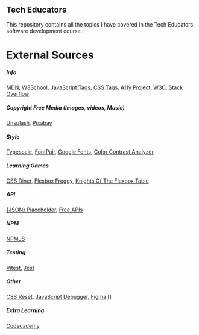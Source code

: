 ## Tech Educators

This repository contains all the topics I have covered in the Tech Educators software development course.

# External Sources

##### Info

[MDN](https://developer.mozilla.org/en-US/), [W3School](https://www.w3schools.com/), [JavaScript Tags](https://www.joshwcomeau.com/operator-lookup/), [CSS Tags](https://acchou.github.io/html-css-cheat-sheet/html-css-cheat-sheet.html#css), [A11y Project](https://www.a11yproject.com/checklist/), [W3C](https://www.w3.org/), [Stack Overflow](https://stackoverflow.com/questions)

##### Copyright Free Media (Images, videos, Music)

[Unsplash](https://unsplash.com/), [Pixabay](https://pixabay.com/)

##### Style

[Typescale](https://typescale.com/), [FontPair](https://fontpair.co/category/sans-serif), [Google Fonts](https://fonts.google.com/), [Color Contrast Analyzer](https://color.adobe.com/create/color-contrast-analyzer)

##### Learning Games

[CSS Diner](https://flukeout.github.io/), [Flexbox Froggy](https://flexboxfroggy.com/), [Knights Of The Flexbox Table](https://knightsoftheflexboxtable.com/)

##### API

[{JSON} Placeholder](https://jsonplaceholder.typicode.com/), [Free APIs](https://free-apis.github.io/#/)

##### NPM

[NPMJS](https://www.npmjs.com/)

##### Testing

[Vitest](https://vitest.dev/), [Jest](https://jestjs.io/)

##### Other

[CSS Reset](https://jgthms.com/minireset.css/), [JavaScript Debugger](https://pythontutor.com/javascript.html#mode=edit), [Figma](https://www.figma.com/) []

##### Extra Learning

[Codecademy](https://www.codecademy.com/)
